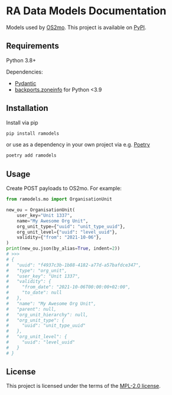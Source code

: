 <!--
SPDX-FileCopyrightText: 2021 Magenta ApS <https://magenta.dk>
SPDX-License-Identifier: MPL-2.0
-->

# RA Data Models Documentation

Models used by [OS2mo](https://github.com/OS2mo/os2mo). This project is available on [PyPI](https://pypi.org/project/ramodels/).

## Requirements
Python 3.8+

Dependencies:

- [Pydantic](https://pydantic-docs.helpmanual.io/)
- [backports.zoneinfo](https://pypi.org/project/backports.zoneinfo/) for Python <3.9

## Installation
Install via pip

```bash
pip install ramodels
```

or use as a dependency in your own project via e.g. [Poetry](https://python-poetry.org/)

```bash
poetry add ramodels
```

## Usage
Create POST payloads to OS2mo. For example:

```python
from ramodels.mo import OrganisationUnit

new_ou = OrganisationUnit(
    user_key="Unit 1337",
    name="My Awesome Org Unit",
    org_unit_type={"uuid": "unit_type_uuid"},
    org_unit_level={"uuid": "level_uuid"},
    validity={"from": "2021-10-06"},
)
print(new_ou.json(by_alias=True, indent=2))
# >>>
# {
#   "uuid": "f4937c3b-1b88-4182-a77d-a57bafdce347",
#   "type": "org_unit",
#   "user_key": "Unit 1337",
#   "validity": {
#     "from_date": "2021-10-06T00:00:00+02:00",
#     "to_date": null
#   },
#   "name": "My Awesome Org Unit",
#   "parent": null,
#   "org_unit_hierarchy": null,
#   "org_unit_type": {
#     "uuid": "unit_type_uuid"
#   },
#   "org_unit_level": {
#     "uuid": "level_uuid"
#   }
# }
```

## License
This project is licensed under the terms of the [MPL-2.0 license](https://www.mozilla.org/en-US/MPL/2.0/).

